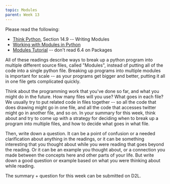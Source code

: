 ```yaml
---
topic: Modules
parent: Week 13
---
```


Please read the following:
* [Think Python](https://greenteapress.com/thinkpython2/html/thinkpython2015.html#sec173), Section 14.9 -- Writing
  Modules
* [Working with Modules in Python](https://www.datacamp.com/community/tutorials/modules-in-python)
* [Modules Tutorial](https://docs.python.org/3/tutorial/modules.html) -- don't read 6.4 on Packages

All of these readings describe ways to break up a python program into multiple different source files, called "Modules",
instead of putting all of the code into a single python file.  Breaking up programs into multiple modules is important
for scale -- as your programs get bigger and better, putting it all in one file gets complicated quickly.  

Think about the programming work that you've done so far, and what you might do in the future. How many files will you
use? What goes in each file?  We usually try to put related code in files together -- so all the code that does drawing
might go in one file, and all the code that accesses twitter might go in another file, and so on.  In your summary for
this week, think about and try to come up with a strategy for deciding when to break up a program into multiple files,
and how to decide what goes in what file.

Then, write down a question. It can be a point of confusion or a needed clarification about anything in the readings, or
it can be something interesting that you thought about while you were reading that goes beyond the reading. Or it can be
an example you thought about, or a connection you made between the concepts here and other parts of your life. But write
down a good question or example based on what you were thinking about while reading.

The summary + question for this week can be submitted on D2L.


